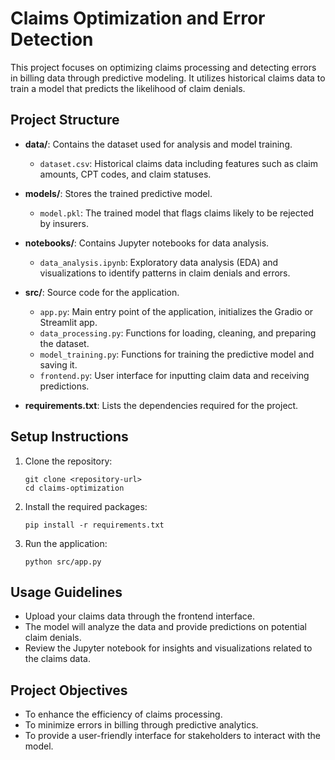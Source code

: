 # Claims Optimization and Error Detection

This project focuses on optimizing claims processing and detecting errors in billing data through predictive modeling. It utilizes historical claims data to train a model that predicts the likelihood of claim denials.

## Project Structure

- **data/**: Contains the dataset used for analysis and model training.
  - `dataset.csv`: Historical claims data including features such as claim amounts, CPT codes, and claim statuses.
  
- **models/**: Stores the trained predictive model.
  - `model.pkl`: The trained model that flags claims likely to be rejected by insurers.
  
- **notebooks/**: Contains Jupyter notebooks for data analysis.
  - `data_analysis.ipynb`: Exploratory data analysis (EDA) and visualizations to identify patterns in claim denials and errors.
  
- **src/**: Source code for the application.
  - `app.py`: Main entry point of the application, initializes the Gradio or Streamlit app.
  - `data_processing.py`: Functions for loading, cleaning, and preparing the dataset.
  - `model_training.py`: Functions for training the predictive model and saving it.
  - `frontend.py`: User interface for inputting claim data and receiving predictions.
  
- **requirements.txt**: Lists the dependencies required for the project.

## Setup Instructions

1. Clone the repository:
   ```
   git clone <repository-url>
   cd claims-optimization
   ```

2. Install the required packages:
   ```
   pip install -r requirements.txt
   ```

3. Run the application:
   ```
   python src/app.py
   ```

## Usage Guidelines

- Upload your claims data through the frontend interface.
- The model will analyze the data and provide predictions on potential claim denials.
- Review the Jupyter notebook for insights and visualizations related to the claims data.

## Project Objectives

- To enhance the efficiency of claims processing.
- To minimize errors in billing through predictive analytics.
- To provide a user-friendly interface for stakeholders to interact with the model.